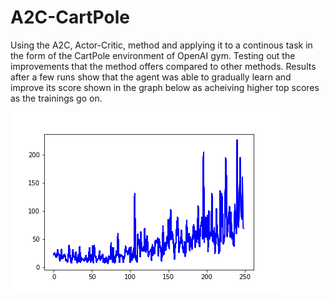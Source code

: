 # A2C-CartPole

Using the A2C, Actor-Critic, method and applying it to a continous task in the form of the CartPole environment of OpenAI gym. Testing out the improvements that the method offers compared to other methods. Results after a few runs show that the agent was able to gradually learn and improve its score shown in the graph below as acheiving higher top scores as the trainings go on.

![Results](https://raw.githubusercontent.com/iocfinc/A2C-CartPole/master/save_graph/A2C-CartPole.png)
